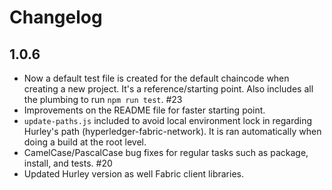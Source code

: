 # Changelog

## 1.0.6

* Now a default test file is created for the default chaincode when creating a new project. It's a reference/starting point. Also includes all the plumbing to run `npm run test`. #23
* Improvements on the README file for faster starting point.
* `update-paths.js` included to avoid local environment lock in regarding Hurley's path (hyperledger-fabric-network). It is ran automatically when doing a build at the root level.
* CamelCase/PascalCase bug fixes for regular tasks such as package, install, and tests. #20
* Updated Hurley version as well Fabric client libraries.
